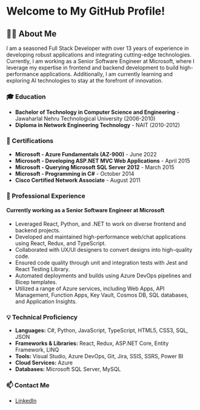 # Welcome to My GitHub Profile!

## 👨‍💻 About Me

I am a seasoned Full Stack Developer with over 13 years of experience in developing robust applications and integrating cutting-edge technologies. Currently, I am working as a Senior Software Engineer at Microsoft, where I leverage my expertise in frontend and backend development to build high-performance applications. Additionally, I am currently learning and exploring AI technologies to stay at the forefront of innovation.

### 🎓 Education
- **Bachelor of Technology in Computer Science and Engineering** - Jawaharlal Nehru Technological University (2006-2010)
- **Diploma in Network Engineering Technology** - NAIT (2010-2012)

### 🌟 Certifications
- **Microsoft - Azure Fundamentals (AZ-900)** - June 2022
- **Microsoft - Developing ASP.NET MVC Web Applications** - April 2015
- **Microsoft - Querying Microsoft SQL Server 2012** - March 2015
- **Microsoft - Programming in C#** - October 2014
- **Cisco Certified Network Associate** - August 2011

### 🏢 Professional Experience

#### **Currently working as a Senior Software Engineer at Microsoft**
- Leveraged React, Python, and .NET to work on diverse frontend and backend projects.
- Developed and maintained high-performance web/chat applications using React, Redux, and TypeScript.
- Collaborated with UX/UI designers to convert designs into high-quality code.
- Ensured code quality through unit and integration tests with Jest and React Testing Library.
- Automated deployments and builds using Azure DevOps pipelines and Bicep templates.
- Utilized a range of Azure services, including Web Apps, API Management, Function Apps, Key Vault, Cosmos DB, SQL databases, and Application Insights.

### 💡 Technical Proficiency
- **Languages:** C#, Python, JavaScript, TypeScript, HTML5, CSS3, SQL, JSON
- **Frameworks & Libraries:** React, Redux, ASP.NET Core, Entity Framework, LINQ
- **Tools:** Visual Studio, Azure DevOps, Git, Jira, SSIS, SSRS, Power BI
- **Cloud Services:** Azure
- **Databases:** Microsoft SQL Server, MySQL

### 📫 Contact Me
- [LinkedIn](https://linkedin.com/in/rakesh-chevuru-8382a78b)
